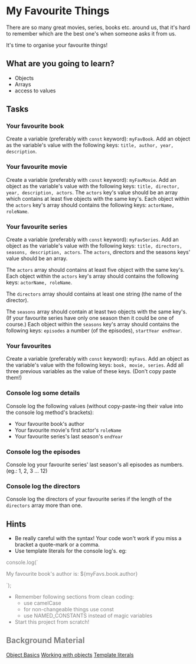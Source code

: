 # My Favourite Things

There are so many great movies, series, books etc. around us, that it's hard to remember which are the best one's when someone asks it from us.

It's time to organise your favourite things!

## What are you going to learn?

* Objects
* Arrays
* access to values

## Tasks

### Your favourite book
Create a variable (preferably with `const` keyword): `myFavBook`. Add an object as the variable's value with the following keys: `title, author, year, description`.

### Your favourite movie
Create a variable (preferably with `const` keyword): `myFavMovie`. Add an object as the variable's value with the following keys: `title, director, year, description, actors`. The `actors` key's value should be an array which contains at least five objects with the same key's. Each object within the `actors` key's array should contains the following keys: `actorName, roleName`.

### Your favourite series
Create a variable (preferably with `const` keyword): `myFavSeries`. Add an object as the variable's value with the following keys: `title, directors, seasons, description, actors`.
The `actors`, directors and the seasons keys' value should be an array.

The `actors` array should contains at least five object with the same key's. Each object within the `actors` key's array should contains the following keys: `actorName, roleName`.

The `directors` array should contains at least one string (the name of the director).

The `seasons` array should contain at least two objects with the same key's. (If your favourite series have only one season then it could be one of course.) Each object within the `seasons` key's array should contains the following keys: `episodes` a number (of the episodes), `startYear endYear`.


### Your favourites

Create a variable (preferably with `const` keyword): `myFavs`. Add an object as the variable's value with the following keys: `book, movie, series`. Add all three previous variables as the value of these keys. (Don't copy paste them!)

### Console log some details

Console log the following values (without copy-paste-ing their value into the console log method's brackets):
* Your favourite book's author
* Your favourite movie's first actor's `roleName`
* Your favourite series's last season's `endYear`

### Console log the episodes
Console log your favourite series' last season's all episodes as numbers. (eg.: 1, 2, 3 ... 12)

### Console log the directors
Console log the directors of your favourite series if the length of the `directors` array more than one.


## Hints
* Be really careful with the syntax! Your code won't work if you miss a bracket a quote-mark or a comma.
* Use template literals for the console log's. eg:

<span style="color:grey">
console.log(`

  My favourite book's author is: ${myFavs.book.author}

`);
</span>
* Remember following sections from clean coding:
  * use camelCase
  * for non-changeable things use const
  * use NAMED_CONSTANTS instead of magic variables
* Start this project from scratch!

## Background Material
[Object Basics](https://developer.mozilla.org/en-US/docs/Learn/JavaScript/Objects/Basics)
[Working with objects](https://developer.mozilla.org/en-US/docs/Web/JavaScript/Guide/Working_with_Objects)
[Template literals](https://developer.mozilla.org/en-US/docs/Web/JavaScript/Reference/Template_literals)
